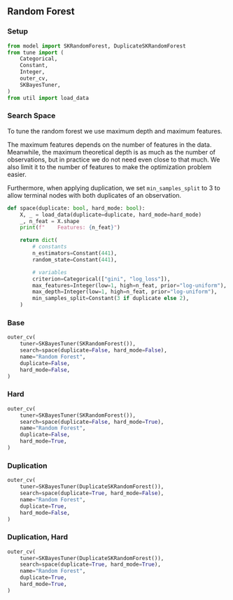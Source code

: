 ## Random Forest

### Setup

```python
from model import SKRandomForest, DuplicateSKRandomForest
from tune import (
    Categorical,
    Constant,
    Integer,
    outer_cv,
    SKBayesTuner,
)
from util import load_data
```

### Search Space

To tune the random forest we use maximum depth and maximum features.

The maximum features depends on the number of features in the data. Meanwhile, the maximum theoretical depth is as much as the number of observations, but in practice we do not need even close to that much. We also limit it to the number of features to make the optimization problem easier.

Furthermore, when applying duplication, we set `min_samples_split` to 3 to allow terminal nodes with both duplicates of an observation.

```python
def space(duplicate: bool, hard_mode: bool):
    X, _ = load_data(duplicate=duplicate, hard_mode=hard_mode)
    _, n_feat = X.shape
    print(f"    Features: {n_feat}")

    return dict(
        # constants
        n_estimators=Constant(441),
        random_state=Constant(441),

        # variables
        criterion=Categorical(["gini", "log_loss"]), 
        max_features=Integer(low=1, high=n_feat, prior="log-uniform"),
        max_depth=Integer(low=1, high=n_feat, prior="log-uniform"),
        min_samples_split=Constant(3 if duplicate else 2),
    )
```

### Base

```python
outer_cv(
    tuner=SKBayesTuner(SKRandomForest()),
    search=space(duplicate=False, hard_mode=False),
    name="Random Forest",
    duplicate=False,
    hard_mode=False,
)
```

### Hard

```python
outer_cv(
    tuner=SKBayesTuner(SKRandomForest()),
    search=space(duplicate=False, hard_mode=True),
    name="Random Forest",
    duplicate=False,
    hard_mode=True,
)
```

### Duplication

```python
outer_cv(
    tuner=SKBayesTuner(DuplicateSKRandomForest()),
    search=space(duplicate=True, hard_mode=False),
    name="Random Forest",
    duplicate=True,
    hard_mode=False,
)
```

### Duplication, Hard

```python
outer_cv(
    tuner=SKBayesTuner(DuplicateSKRandomForest()),
    search=space(duplicate=True, hard_mode=True),
    name="Random Forest",
    duplicate=True,
    hard_mode=True,
)
```
